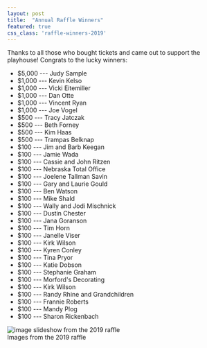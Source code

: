 ```yaml
---
layout: post
title:  "Annual Raffle Winners"
featured: true
css_class: 'raffle-winners-2019'
---
```


<style>
  .raffle-winners-2019 li {
    display: inline-block;
    margin: 12px;
  }
</style>

Thanks to all those who bought tickets and came out to support the playhouse! Congrats to the lucky winners:

* $5,000 --- Judy Sample
* $1,000 --- Kevin Kelso
* $1,000 --- Vicki Eitemiller
* $1,000 --- Dan Otte
* $1,000 --- Vincent Ryan
* $1,000 --- Joe Vogel
* $500 --- Tracy Jatczak
* $500 --- Beth Forney
* $500 --- Kim Haas
* $500 --- Trampas Belknap
* $100 --- Jim and Barb Keegan
* $100 --- Jamie Wada
* $100 --- Cassie and John Ritzen
* $100 --- Nebraska Total Office
* $100 --- Joelene Tallman Savin
* $100 --- Gary and Laurie Gould
* $100 --- Ben Watson
* $100 --- Mike Shald
* $100 --- Wally and Jodi Mischnick
* $100 --- Dustin Chester
* $100 --- Jana Goranson
* $100 --- Tim Horn
* $100 --- Janelle Viser
* $100 --- Kirk Wilson
* $100 --- Kyren Conley
* $100 --- Tina Pryor
* $100 --- Katie Dobson
* $100 --- Stephanie Graham
* $100 --- Morford's Decorating
* $100 --- Kirk Wilson
* $100 --- Randy Rhine and Grandchildren
* $100 --- Frannie Roberts
* $100 --- Mandy Plog
* $100 --- Sharon Rickenbach

<div class="picture height-is-300">
  <img data-switch-image
    data-switch-image-list="
      post-raffle-2019_1.jpg,
      post-raffle-2019_2.jpg,
      post-raffle-2019_3.jpg,
      post-raffle-2019_4.jpg,
      post-raffle-2019_5.jpg,
      post-raffle-2019_6.jpg,
      post-raffle-2019_7.jpg,
      post-raffle-2019_8.jpg,
      post-raffle-2019_9.jpg,
      post-raffle-2019_10.jpg,
      post-raffle-2019_11.jpg,
      post-raffle-2019_12.jpg,
      post-raffle-2019_13.jpg,
      post-raffle-2019_14.jpg,
      post-raffle-2019_15.jpg,
      post-raffle-2019_16.jpg,
    "
    src="{{site.baseurl}}/images/2019/raffle/post-raffle-2019_1.jpg" alt="image slideshow from the 2019 raffle"/>
  <div class="caption">Images from the 2019 raffle</div>
</div>

